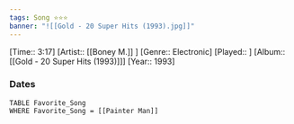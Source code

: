 ```yaml
---
tags: Song ⭐⭐⭐ 
banner: "![[Gold - 20 Super Hits (1993).jpg]]"
---
```

[Time:: 3:17]
[Artist:: [[Boney M.]] ]
[Genre:: Electronic]
[Played:: ]
[Album:: [[Gold - 20 Super Hits (1993)]]]
[Year:: 1993]
### Dates
````dataview
TABLE Favorite_Song
WHERE Favorite_Song = [[Painter Man]]
````
